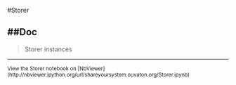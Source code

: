 
<!--
FrozenIsBool False
-->

#Storer

##Doc
----


> 
> Storer instances
> 
> 

----

<small>
View the Storer notebook on [NbViewer](http://nbviewer.ipython.org/url/shareyoursystem.ouvaton.org/Storer.ipynb)
</small>


